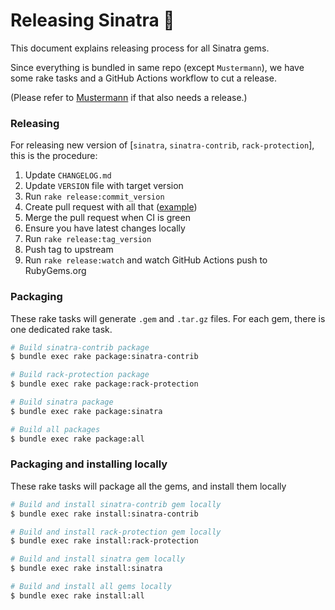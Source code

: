 # Releasing Sinatra 🥂

This document explains releasing process for all Sinatra gems.

Since everything is bundled in same repo (except `Mustermann`), we
have some rake tasks and a GitHub Actions workflow to cut a release.

(Please refer to [Mustermann](https://github.com/sinatra/mustermann) if that also needs a release.)

### Releasing

For releasing new version of [`sinatra`, `sinatra-contrib`, `rack-protection`], this is the procedure:

1. Update `CHANGELOG.md`
1. Update `VERSION` file with target version
1. Run `rake release:commit_version`
1. Create pull request with all that ([example](https://github.com/sinatra/sinatra/pull/1893))
1. Merge the pull request when CI is green
1. Ensure you have latest changes locally
1. Run `rake release:tag_version`
1. Push tag to upstream
1. Run `rake release:watch` and watch GitHub Actions push to RubyGems.org

### Packaging
These rake tasks will generate `.gem` and `.tar.gz` files. For each gem,
there is one dedicated rake task.

```sh
# Build sinatra-contrib package
$ bundle exec rake package:sinatra-contrib

# Build rack-protection package
$ bundle exec rake package:rack-protection

# Build sinatra package
$ bundle exec rake package:sinatra

# Build all packages
$ bundle exec rake package:all
```

### Packaging and installing locally
These rake tasks will package all the gems, and install them locally

```sh
# Build and install sinatra-contrib gem locally
$ bundle exec rake install:sinatra-contrib

# Build and install rack-protection gem locally
$ bundle exec rake install:rack-protection

# Build and install sinatra gem locally
$ bundle exec rake install:sinatra

# Build and install all gems locally
$ bundle exec rake install:all
```
